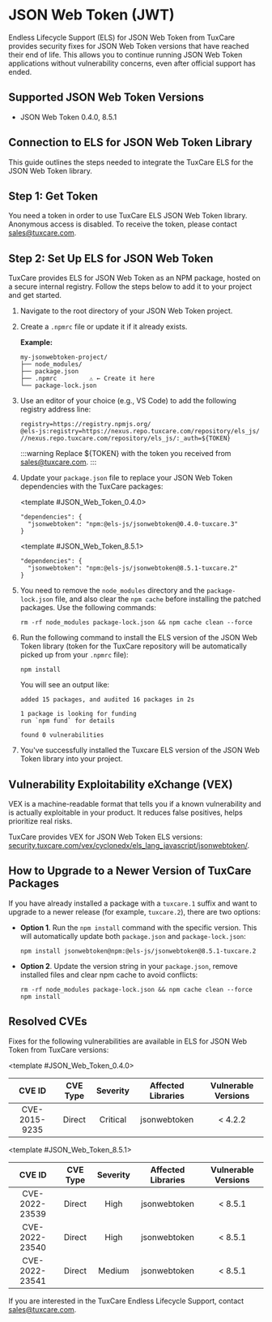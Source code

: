 # JSON Web Token (JWT)

Endless Lifecycle Support (ELS) for JSON Web Token from TuxCare provides security fixes for JSON Web Token versions that have reached their end of life. This allows you to continue running JSON Web Token applications without vulnerability concerns, even after official support has ended.

## Supported JSON Web Token Versions

* JSON Web Token 0.4.0, 8.5.1

## Connection to ELS for JSON Web Token Library

This guide outlines the steps needed to integrate the TuxCare ELS for the JSON Web Token library.

## Step 1: Get Token

You need a token in order to use TuxCare ELS JSON Web Token library. Anonymous access is disabled. To receive the token, please contact [sales@tuxcare.com](mailto:sales@tuxcare.com).

## Step 2: Set Up ELS for JSON Web Token

TuxCare provides ELS for JSON Web Token as an NPM package, hosted on a secure internal registry. Follow the steps below to add it to your project and get started.

1. Navigate to the root directory of your JSON Web Token project.
2. Create a `.npmrc` file or update it if it already exists.

   **Example:**

   ```text
   my-jsonwebtoken-project/
   ├── node_modules/
   ├── package.json
   ├── .npmrc         ⚠️ ← Create it here
   └── package-lock.json
   ```

3. Use an editor of your choice (e.g., VS Code) to add the following registry address line:

   <CodeWithCopy>

   ```text
   registry=https://registry.npmjs.org/
   @els-js:registry=https://nexus.repo.tuxcare.com/repository/els_js/
   //nexus.repo.tuxcare.com/repository/els_js/:_auth=${TOKEN}
   ```

   </CodeWithCopy>

   :::warning
   Replace ${TOKEN} with the token you received from [sales@tuxcare.com](mailto:sales@tuxcare.com).
   :::

4. Update your `package.json` file to replace your JSON Web Token dependencies with the TuxCare packages:

   <TableTabs label="Choose JSON Web Token version: " >

     <template #JSON_Web_Token_0.4.0>

     <CodeWithCopy>

     ```text
     "dependencies": {
       "jsonwebtoken": "npm:@els-js/jsonwebtoken@0.4.0-tuxcare.3"
     }
     ```

     </CodeWithCopy>

     </template>

     <template #JSON_Web_Token_8.5.1>

     <CodeWithCopy>

     ```text
     "dependencies": {
       "jsonwebtoken": "npm:@els-js/jsonwebtoken@8.5.1-tuxcare.2"
     }
     ```

     </CodeWithCopy>

     </template>

   </TableTabs>

5. You need to remove the `node_modules` directory and the `package-lock.json` file, and also clear the `npm cache` before installing the patched packages. Use the following commands:
   
   <CodeWithCopy>

   ```text
   rm -rf node_modules package-lock.json && npm cache clean --force
   ```

   </CodeWithCopy>

6. Run the following command to install the ELS version of the JSON Web Token library (token for the TuxCare repository will be automatically picked up from your `.npmrc` file):

   <CodeWithCopy>

   ```text
   npm install
   ```

   </CodeWithCopy>

   You will see an output like:

   ```text
   added 15 packages, and audited 16 packages in 2s

   1 package is looking for funding
   run `npm fund` for details

   found 0 vulnerabilities
   ```

7. You've successfully installed the Tuxcare ELS version of the JSON Web Token library into your project.

## Vulnerability Exploitability eXchange (VEX) 

VEX is a machine-readable format that tells you if a known vulnerability and is actually exploitable in your product. It reduces false positives, helps prioritize real risks.

TuxCare provides VEX for JSON Web Token ELS versions: [security.tuxcare.com/vex/cyclonedx/els_lang_javascript/jsonwebtoken/](https://security.tuxcare.com/vex/cyclonedx/els_lang_javascript/jsonwebtoken/).

## How to Upgrade to a Newer Version of TuxCare Packages

If you have already installed a package with a `tuxcare.1` suffix and want to upgrade to a newer release (for example, `tuxcare.2`), there are two options:

* **Option 1**. Run the `npm install` command with the specific version. This will automatically update both `package.json` and `package-lock.json`:

  <CodeWithCopy>

  ```text
  npm install jsonwebtoken@npm:@els-js/jsonwebtoken@8.5.1-tuxcare.2
  ```

  </CodeWithCopy>

* **Option 2**. Update the version string in your `package.json`, remove installed files and clear npm cache to avoid conflicts:

  <CodeWithCopy>

  ```text
  rm -rf node_modules package-lock.json && npm cache clean --force
  npm install
  ```

  </CodeWithCopy>

## Resolved CVEs

Fixes for the following vulnerabilities are available in ELS for JSON Web Token from TuxCare versions:

<TableTabs label="Choose JSON Web Token version: " >

<template #JSON_Web_Token_0.4.0>

| CVE ID         |  CVE Type  | Severity | Affected Libraries | Vulnerable Versions |
| :------------: |:----------:|:--------:|:------------------:|:------------------:|
| CVE-2015-9235  | Direct     | Critical | jsonwebtoken       | < 4.2.2            |

  </template>

<template #JSON_Web_Token_8.5.1>

| CVE ID         | CVE Type | Severity | Affected Libraries | Vulnerable Versions |
| :------------: | :------: |:--------:|:------------------:| :----------------: |
| CVE-2022-23539 | Direct   | High     | jsonwebtoken       | < 8.5.1            |
| CVE-2022-23540 | Direct   | High     | jsonwebtoken       | < 8.5.1            |
| CVE-2022-23541 | Direct   | Medium   | jsonwebtoken       | < 8.5.1            |

  </template>

</TableTabs>

If you are interested in the TuxCare Endless Lifecycle Support, contact [sales@tuxcare.com](mailto:sales@tuxcare.com).
